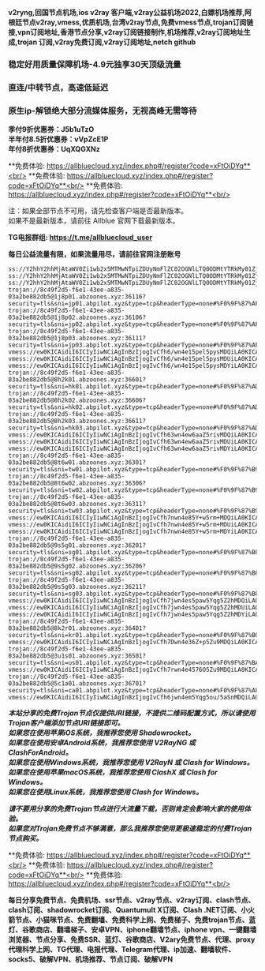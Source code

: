 **v2ryng,回国节点机场,ios v2ray 客户端,v2ray公益机场2022,白嫖机场推荐,阿根廷节点v2ray,vmess,优质机场,台湾v2ray节点,免费vmess节点,trojan订阅链接,vpn订阅地址,香港节点分享,v2ray订阅链接制作,机场推荐,v2ray订阅地址生成,trojan 订阅,v2ray免费订阅,v2ray订阅地址,netch github**

### 稳定好用质量保障机场-4.9元独享30天顶级流量
### 直连/中转节点，高速低延迟
### 原生ip-解锁绝大部分流媒体服务，无视高峰无需等待

**季付9折优惠券：J5b1uTzO**<br/>
**半年付8.5折优惠券：vVpZcE1P**<br/>
**年付8折优惠券：UqXQGXNz**<br/>

**免费体验: https://allbluecloud.xyz/index.php#/register?code=xFtOiDYq**<br/>
**免费体验: https://allbluecloud.xyz/index.php#/register?code=xFtOiDYq**<br/>
**免费体验: https://allbluecloud.xyz/index.php#/register?code=xFtOiDYq**<br/>

注：如果全部节点不可用，请先检查客户端是否最新版本。<br/>
如果不是最新版本，请前往 Allblue 官网下载最新版本。

**TG电报群组: https://t.me/allbluecloud_user**

**每日公益流量有限，如果流量用尽，请前往官网注册账号**

```
ss://Y2hhY2hhMjAtaWV0Zi1wb2x5MTMwNTpiZDUyNmFlZC02OGNlLTQ0ODMtYTRkMy01ZjkxMDA3ZGUyMDM=@1.1.1.1:53#%E6%97%A0%E6%B3%95%E4%BD%BF%E7%94%A8%E8%AF%B7%E6%9D%A5%E5%AE%98%E7%BD%91%E6%9B%B4%E6%96%B0%E8%AE%A2%E9%98%85
ss://Y2hhY2hhMjAtaWV0Zi1wb2x5MTMwNTpiZDUyNmFlZC02OGNlLTQ0ODMtYTRkMy01ZjkxMDA3ZGUyMDM=@1.1.1.1:53#%E5%AE%98%E6%96%B9%E7%BD%91%E7%AB%99%EF%BC%9Aallbluecloud.xyz
ss://Y2hhY2hhMjAtaWV0Zi1wb2x5MTMwNTpiZDUyNmFlZC02OGNlLTQ0ODMtYTRkMy01ZjkxMDA3ZGUyMDM=@1.1.1.1:53#%E5%A4%87%E7%94%A8%E5%9F%9F%E5%90%8D%EF%BC%9Awww.abcloud365.xyz
trojan://8c49f2d5-f6e1-43ee-a835-03a2be882db5@1j8p01.abzoones.xyz:36116?security=tls&sni=jp01.abpilot.xyz&type=tcp&headerType=none#%F0%9F%87%AF%F0%9F%87%B5%E6%97%A5%E6%9C%AC01
trojan://8c49f2d5-f6e1-43ee-a835-03a2be882db5@1j8p02.abzoones.xyz:36106?security=tls&sni=jp02.abpilot.xyz&type=tcp&headerType=none#%F0%9F%87%AF%F0%9F%87%B5%E6%97%A5%E6%9C%AC02
trojan://8c49f2d5-f6e1-43ee-a835-03a2be882db5@1j8p03.abzoones.xyz:36111?security=tls&sni=jp03.abpilot.xyz&type=tcp&headerType=none#%F0%9F%87%AF%F0%9F%87%B5%E6%97%A5%E6%9C%AC03
vmess://ew0KICAidiI6ICIyIiwNCiAgInBzIjogIvCfh6/wn4e15pel5pysMDQiLA0KICAiYWRkIjogIjFqOHAwNC5hYnpvb25lcy54eXoiLA0KICAicG9ydCI6ICIzNjExNiIsDQogICJpZCI6ICI4YzQ5ZjJkNS1mNmUxLTQzZWUtYTgzNS0wM2EyYmU4ODJkYjUiLA0KICAiYWlkIjogIjAiLA0KICAic2N5IjogImF1dG8iLA0KICAibmV0IjogInRjcCIsDQogICJ0eXBlIjogIm5vbmUiLA0KICAiaG9zdCI6ICIiLA0KICAicGF0aCI6ICIiLA0KICAidGxzIjogInRscyIsDQogICJzbmkiOiAianAwNC5hYnBpbG90Lnh5eiIsDQogICJhbHBuIjogIiINCn0=
vmess://ew0KICAidiI6ICIyIiwNCiAgInBzIjogIvCfh6/wn4e15pel5pysMDUiLA0KICAiYWRkIjogIjFqOHAwNS5hYnpvb25lcy54eXoiLA0KICAicG9ydCI6ICIzNjEwNiIsDQogICJpZCI6ICI4YzQ5ZjJkNS1mNmUxLTQzZWUtYTgzNS0wM2EyYmU4ODJkYjUiLA0KICAiYWlkIjogIjAiLA0KICAic2N5IjogImF1dG8iLA0KICAibmV0IjogInRjcCIsDQogICJ0eXBlIjogIm5vbmUiLA0KICAiaG9zdCI6ICIiLA0KICAicGF0aCI6ICIiLA0KICAidGxzIjogInRscyIsDQogICJzbmkiOiAianAwNS5hYnBpbG90Lnh5eiIsDQogICJhbHBuIjogIiINCn0=
vmess://ew0KICAidiI6ICIyIiwNCiAgInBzIjogIvCfh6/wn4e15pel5pysMDYiLA0KICAiYWRkIjogIjFqOHAwNi5hYnpvb25lcy54eXoiLA0KICAicG9ydCI6ICIzNjExMSIsDQogICJpZCI6ICI4YzQ5ZjJkNS1mNmUxLTQzZWUtYTgzNS0wM2EyYmU4ODJkYjUiLA0KICAiYWlkIjogIjAiLA0KICAic2N5IjogImF1dG8iLA0KICAibmV0IjogInRjcCIsDQogICJ0eXBlIjogIm5vbmUiLA0KICAiaG9zdCI6ICIiLA0KICAicGF0aCI6ICIiLA0KICAidGxzIjogInRscyIsDQogICJzbmkiOiAianAwNi5hYnBpbG90Lnh5eiIsDQogICJhbHBuIjogIiINCn0=
trojan://8c49f2d5-f6e1-43ee-a835-03a2be882db5@8h2k01.abzoones.xyz:36601?security=tls&sni=hk01.abpilot.xyz&type=tcp&headerType=none#%F0%9F%87%AD%F0%9F%87%B0%E9%A6%99%E6%B8%AF01
trojan://8c49f2d5-f6e1-43ee-a835-03a2be882db5@8h2k02.abzoones.xyz:36606?security=tls&sni=hk02.abpilot.xyz&type=tcp&headerType=none#%F0%9F%87%AD%F0%9F%87%B0%E9%A6%99%E6%B8%AF02
trojan://8c49f2d5-f6e1-43ee-a835-03a2be882db5@8h2k03.abzoones.xyz:36611?security=tls&sni=hk03.abpilot.xyz&type=tcp&headerType=none#%F0%9F%87%AD%F0%9F%87%B0%E9%A6%99%E6%B8%AF03
vmess://ew0KICAidiI6ICIyIiwNCiAgInBzIjogIvCfh63wn4ew6aaZ5rivMDQiLA0KICAiYWRkIjogIjhoMmswNC5hYnpvb25lcy54eXoiLA0KICAicG9ydCI6ICIzNjYwMSIsDQogICJpZCI6ICI4YzQ5ZjJkNS1mNmUxLTQzZWUtYTgzNS0wM2EyYmU4ODJkYjUiLA0KICAiYWlkIjogIjAiLA0KICAic2N5IjogImF1dG8iLA0KICAibmV0IjogInRjcCIsDQogICJ0eXBlIjogIm5vbmUiLA0KICAiaG9zdCI6ICIiLA0KICAicGF0aCI6ICIiLA0KICAidGxzIjogInRscyIsDQogICJzbmkiOiAiaGswNC5hYnBpbG90Lnh5eiIsDQogICJhbHBuIjogIiINCn0=
vmess://ew0KICAidiI6ICIyIiwNCiAgInBzIjogIvCfh63wn4ew6aaZ5rivMDUiLA0KICAiYWRkIjogIjhoMmswNS5hYnpvb25lcy54eXoiLA0KICAicG9ydCI6ICIzNjYwNiIsDQogICJpZCI6ICI4YzQ5ZjJkNS1mNmUxLTQzZWUtYTgzNS0wM2EyYmU4ODJkYjUiLA0KICAiYWlkIjogIjAiLA0KICAic2N5IjogImF1dG8iLA0KICAibmV0IjogInRjcCIsDQogICJ0eXBlIjogIm5vbmUiLA0KICAiaG9zdCI6ICIiLA0KICAicGF0aCI6ICIiLA0KICAidGxzIjogInRscyIsDQogICJzbmkiOiAiaGswNS5hYnBpbG90Lnh5eiIsDQogICJhbHBuIjogIiINCn0=
vmess://ew0KICAidiI6ICIyIiwNCiAgInBzIjogIvCfh63wn4ew6aaZ5rivMDYiLA0KICAiYWRkIjogIjhoMmswNi5hYnpvb25lcy54eXoiLA0KICAicG9ydCI6ICIzNjYxMSIsDQogICJpZCI6ICI4YzQ5ZjJkNS1mNmUxLTQzZWUtYTgzNS0wM2EyYmU4ODJkYjUiLA0KICAiYWlkIjogIjAiLA0KICAic2N5IjogImF1dG8iLA0KICAibmV0IjogInRjcCIsDQogICJ0eXBlIjogIm5vbmUiLA0KICAiaG9zdCI6ICIiLA0KICAicGF0aCI6ICIiLA0KICAidGxzIjogInRscyIsDQogICJzbmkiOiAiaGswNi5hYnBpbG90Lnh5eiIsDQogICJhbHBuIjogIiINCn0=
trojan://8c49f2d5-f6e1-43ee-a835-03a2be882db5@8t6w01.abzoones.xyz:36301?security=tls&sni=tw01.abpilot.xyz&type=tcp&headerType=none#%F0%9F%87%B9%F0%9F%87%BC%E5%8F%B0%E6%B9%BE01
trojan://8c49f2d5-f6e1-43ee-a835-03a2be882db5@8t6w02.abzoones.xyz:36306?security=tls&sni=tw02.abpilot.xyz&type=tcp&headerType=none#%F0%9F%87%B9%F0%9F%87%BC%E5%8F%B0%E6%B9%BE02
trojan://8c49f2d5-f6e1-43ee-a835-03a2be882db5@8t6w03.abzoones.xyz:36311?security=tls&sni=tw03.abpilot.xyz&type=tcp&headerType=none#%F0%9F%87%B9%F0%9F%87%BC%E5%8F%B0%E6%B9%BE03
vmess://ew0KICAidiI6ICIyIiwNCiAgInBzIjogIvCfh7nwn4e85Y+w5rm+MDQiLA0KICAiYWRkIjogIjh0NncwNC5hYnpvb25lcy54eXoiLA0KICAicG9ydCI6ICIzNjMwMSIsDQogICJpZCI6ICI4YzQ5ZjJkNS1mNmUxLTQzZWUtYTgzNS0wM2EyYmU4ODJkYjUiLA0KICAiYWlkIjogIjAiLA0KICAic2N5IjogImF1dG8iLA0KICAibmV0IjogInRjcCIsDQogICJ0eXBlIjogIm5vbmUiLA0KICAiaG9zdCI6ICIiLA0KICAicGF0aCI6ICIiLA0KICAidGxzIjogInRscyIsDQogICJzbmkiOiAidHcwNC5hYnBpbG90Lnh5eiIsDQogICJhbHBuIjogIiINCn0=
vmess://ew0KICAidiI6ICIyIiwNCiAgInBzIjogIvCfh7nwn4e85Y+w5rm+MDUiLA0KICAiYWRkIjogIjh0NncwNS5hYnpvb25lcy54eXoiLA0KICAicG9ydCI6ICIzNjMwNiIsDQogICJpZCI6ICI4YzQ5ZjJkNS1mNmUxLTQzZWUtYTgzNS0wM2EyYmU4ODJkYjUiLA0KICAiYWlkIjogIjAiLA0KICAic2N5IjogImF1dG8iLA0KICAibmV0IjogInRjcCIsDQogICJ0eXBlIjogIm5vbmUiLA0KICAiaG9zdCI6ICIiLA0KICAicGF0aCI6ICIiLA0KICAidGxzIjogInRscyIsDQogICJzbmkiOiAidHcwNS5hYnBpbG90Lnh5eiIsDQogICJhbHBuIjogIiINCn0=
vmess://ew0KICAidiI6ICIyIiwNCiAgInBzIjogIvCfh7nwn4e85Y+w5rm+MDYiLA0KICAiYWRkIjogIjh0NncwNi5hYnpvb25lcy54eXoiLA0KICAicG9ydCI6ICIzNjMxMSIsDQogICJpZCI6ICI4YzQ5ZjJkNS1mNmUxLTQzZWUtYTgzNS0wM2EyYmU4ODJkYjUiLA0KICAiYWlkIjogIjAiLA0KICAic2N5IjogImF1dG8iLA0KICAibmV0IjogInRjcCIsDQogICJ0eXBlIjogIm5vbmUiLA0KICAiaG9zdCI6ICIiLA0KICAicGF0aCI6ICIiLA0KICAidGxzIjogInRscyIsDQogICJzbmkiOiAidHcwNi5hYnBpbG90Lnh5eiIsDQogICJhbHBuIjogIiINCn0=
trojan://8c49f2d5-f6e1-43ee-a835-03a2be882db5@9s5g01.abzoones.xyz:36201?security=tls&sni=sg01.abpilot.xyz&type=tcp&headerType=none#%F0%9F%87%B8%F0%9F%87%AC%E6%96%B0%E5%8A%A0%E5%9D%A101
trojan://8c49f2d5-f6e1-43ee-a835-03a2be882db5@9s5g02.abzoones.xyz:36206?security=tls&sni=sg02.abpilot.xyz&type=tcp&headerType=none#%F0%9F%87%B8%F0%9F%87%AC%E6%96%B0%E5%8A%A0%E5%9D%A102
trojan://8c49f2d5-f6e1-43ee-a835-03a2be882db5@9s5g03.abzoones.xyz:36211?security=tls&sni=sg03.abpilot.xyz&type=tcp&headerType=none#%F0%9F%87%B8%F0%9F%87%AC%E6%96%B0%E5%8A%A0%E5%9D%A103
vmess://ew0KICAidiI6ICIyIiwNCiAgInBzIjogIvCfh7jwn4es5paw5Yqg5Z2hMDQiLA0KICAiYWRkIjogIjlzNWcwNC5hYnpvb25lcy54eXoiLA0KICAicG9ydCI6ICIzNjIwMSIsDQogICJpZCI6ICI4YzQ5ZjJkNS1mNmUxLTQzZWUtYTgzNS0wM2EyYmU4ODJkYjUiLA0KICAiYWlkIjogIjAiLA0KICAic2N5IjogImF1dG8iLA0KICAibmV0IjogInRjcCIsDQogICJ0eXBlIjogIm5vbmUiLA0KICAiaG9zdCI6ICIiLA0KICAicGF0aCI6ICIiLA0KICAidGxzIjogInRscyIsDQogICJzbmkiOiAic2cwNC5hYnBpbG90Lnh5eiIsDQogICJhbHBuIjogIiINCn0=
vmess://ew0KICAidiI6ICIyIiwNCiAgInBzIjogIvCfh7jwn4es5paw5Yqg5Z2hMDUiLA0KICAiYWRkIjogIjlzNWcwNS5hYnpvb25lcy54eXoiLA0KICAicG9ydCI6ICIzNjIwNiIsDQogICJpZCI6ICI4YzQ5ZjJkNS1mNmUxLTQzZWUtYTgzNS0wM2EyYmU4ODJkYjUiLA0KICAiYWlkIjogIjAiLA0KICAic2N5IjogImF1dG8iLA0KICAibmV0IjogInRjcCIsDQogICJ0eXBlIjogIm5vbmUiLA0KICAiaG9zdCI6ICIiLA0KICAicGF0aCI6ICIiLA0KICAidGxzIjogInRscyIsDQogICJzbmkiOiAic2cwNS5hYnBpbG90Lnh5eiIsDQogICJhbHBuIjogIiINCn0=
vmess://ew0KICAidiI6ICIyIiwNCiAgInBzIjogIvCfh7jwn4es5paw5Yqg5Z2hMDYiLA0KICAiYWRkIjogIjlzNWcwNi5hYnpvb25lcy54eXoiLA0KICAicG9ydCI6ICIzNjIxMSIsDQogICJpZCI6ICI4YzQ5ZjJkNS1mNmUxLTQzZWUtYTgzNS0wM2EyYmU4ODJkYjUiLA0KICAiYWlkIjogIjAiLA0KICAic2N5IjogImF1dG8iLA0KICAibmV0IjogInRjcCIsDQogICJ0eXBlIjogIm5vbmUiLA0KICAiaG9zdCI6ICIiLA0KICAicGF0aCI6ICIiLA0KICAidGxzIjogInRscyIsDQogICJzbmkiOiAic2cwNi5hYnBpbG90Lnh5eiIsDQogICJhbHBuIjogIiINCn0=
trojan://8c49f2d5-f6e1-43ee-a835-03a2be882db5@8k2r01.abzoones.xyz:36401?security=tls&sni=kr01.abpilot.xyz&type=tcp&headerType=none#%F0%9F%87%B0%F0%9F%87%B7%E9%9F%A9%E5%9B%BD01
vmess://ew0KICAidiI6ICIyIiwNCiAgInBzIjogIvCfh7Dwn4e36Z+p5Zu9MDQiLA0KICAiYWRkIjogIjhrMnIwNC5hYnpvb25lcy54eXoiLA0KICAicG9ydCI6ICIzNjQwMSIsDQogICJpZCI6ICI4YzQ5ZjJkNS1mNmUxLTQzZWUtYTgzNS0wM2EyYmU4ODJkYjUiLA0KICAiYWlkIjogIjAiLA0KICAic2N5IjogImF1dG8iLA0KICAibmV0IjogInRjcCIsDQogICJ0eXBlIjogIm5vbmUiLA0KICAiaG9zdCI6ICIiLA0KICAicGF0aCI6ICIiLA0KICAidGxzIjogInRscyIsDQogICJzbmkiOiAia3IwNC5hYnBpbG90Lnh5eiIsDQogICJhbHBuIjogIiINCn0=
trojan://8c49f2d5-f6e1-43ee-a835-03a2be882db5@3u1s01.abzoones.xyz:36501?security=tls&sni=us01.abpilot.xyz&type=tcp&headerType=none#%F0%9F%87%BA%F0%9F%87%B8%E7%BE%8E%E5%9B%BD01
vmess://ew0KICAidiI6ICIyIiwNCiAgInBzIjogIvCfh7rwn4e4576O5Zu9MDQiLA0KICAiYWRkIjogIjN1MXMwNC5hYnpvb25lcy54eXoiLA0KICAicG9ydCI6ICIzNjUwMSIsDQogICJpZCI6ICI4YzQ5ZjJkNS1mNmUxLTQzZWUtYTgzNS0wM2EyYmU4ODJkYjUiLA0KICAiYWlkIjogIjAiLA0KICAic2N5IjogImF1dG8iLA0KICAibmV0IjogInRjcCIsDQogICJ0eXBlIjogIm5vbmUiLA0KICAiaG9zdCI6ICIiLA0KICAicGF0aCI6ICIiLA0KICAidGxzIjogInRscyIsDQogICJzbmkiOiAidXMwNC5hYnBpbG90Lnh5eiIsDQogICJhbHBuIjogIiINCn0=
trojan://8c49f2d5-f6e1-43ee-a835-03a2be882db5@5c1a01.abzoones.xyz:36701?security=tls&sni=ca01.abpilot.xyz&type=tcp&headerType=none#%F0%9F%87%A8%F0%9F%87%A6%E5%8A%A0%E6%8B%BF%E5%A4%A701
vmess://ew0KICAidiI6ICIyIiwNCiAgInBzIjogIvCfh6jwn4em5Yqg5ou/5aSnMDQiLA0KICAiYWRkIjogIjVjMWEwNC5hYnpvb25lcy54eXoiLA0KICAicG9ydCI6ICIzNjcwMSIsDQogICJpZCI6ICI4YzQ5ZjJkNS1mNmUxLTQzZWUtYTgzNS0wM2EyYmU4ODJkYjUiLA0KICAiYWlkIjogIjAiLA0KICAic2N5IjogImF1dG8iLA0KICAibmV0IjogInRjcCIsDQogICJ0eXBlIjogIm5vbmUiLA0KICAiaG9zdCI6ICIiLA0KICAicGF0aCI6ICIiLA0KICAidGxzIjogInRscyIsDQogICJzbmkiOiAiY2EwNC5hYnBpbG90Lnh5eiIsDQogICJhbHBuIjogIiINCn0=

```
***本站分享的免费Trojan节点仅提供URI链接，不提供二维码配置方式，所以请使用Trojan客户端添加节点URI链接即可。***<br/>
***如果您在使用苹果iOS系统，我推荐您使用 Shadowrocket。***<br/>
***如果您在使用安卓Android系统，我推荐您使用 V2RayNG 或 ClashForAndroid。***<br/>
***如果您在使用Windows系统，我推荐您使用 V2RayN 或 Clash  for Windows。***<br/>
***如果您在使用苹果macOS系统，我推荐您使用 ClashX 或 Clash  for Windows。***<br/>
***如果您在使用Linux系统，我推荐您使用 Clash  for Windows。***<br/>

***请不要用分享的免费Trojan节点进行大流量下载，否则肯定会影响大家的使用体验。***<br/>
***如果您对Trojan免费节点不够满意，那么我推荐您使用更极速稳定的付费Trojan节点购买。***<br/>

**免费体验: https://allbluecloud.xyz/index.php#/register?code=xFtOiDYq**<br/>
**免费体验: https://allbluecloud.xyz/index.php#/register?code=xFtOiDYq**<br/>
**免费体验: https://allbluecloud.xyz/index.php#/register?code=xFtOiDYq**<br/>

**每日分享免费节点、免费机场、ssr节点、v2ray节点、v2ray订阅、clash节点、clash订阅、shadowrocket订阅、Quantumult X订阅、Clash .NET订阅、小火箭节点、小猫咪节点、免费翻墙、免费科学上网、免费梯子、免费trojan节点、蓝灯、谷歌商店、翻墙梯子、安卓VPN、iphone翻墙节点、iphone vpn、一键翻墙浏览器、节点分享、免费SSR、蓝灯、谷歌商店、V2ary免费节点、代理、proxy代理科学上网、TG代理、电报代理、Telegram代理、ip加速、翻墙软件、socks5、破解VPN、机场推荐、节点订阅、破解VPN**
